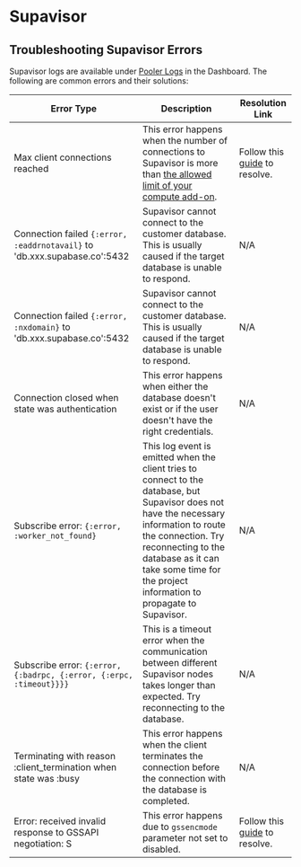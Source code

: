# Supavisor

## Troubleshooting Supavisor Errors

Supavisor logs are available under [Pooler Logs](https://supabase.com/dashboard/project/_/logs/pooler-logs) in the Dashboard. The following are common errors and their solutions:

| Error Type | Description | Resolution Link |
| --- | --- | --- |
| Max client connections reached | This error happens when the number of connections to Supavisor is more than [the allowed limit of your compute add-on](https://supabase.com/docs/guides/platform/compute-add-ons). | Follow this [guide](https://github.com/orgs/supabase/discussions/22305) to resolve. |
| Connection failed `{:error, :eaddrnotavail}` to 'db.xxx.supabase.co':5432 | Supavisor cannot connect to the customer database. This is usually caused if the target database is unable to respond. | N/A |
| Connection failed `{:error, :nxdomain}` to 'db.xxx.supabase.co':5432 | Supavisor cannot connect to the customer database. This is usually caused if the target database is unable to respond. | N/A |
| Connection closed when state was authentication | This error happens when either the database doesn't exist or if the user doesn't have the right credentials. | N/A |
| Subscribe error: `{:error, :worker_not_found}` | This log event is emitted when the client tries to connect to the database, but Supavisor does not have the necessary information to route the connection. Try reconnecting to the database as it can take some time for the project information to propagate to Supavisor. | N/A |
| Subscribe error: `{:error, {:badrpc, {:error, {:erpc, :timeout}}}}` | This is a timeout error when the communication between different Supavisor nodes takes longer than expected. Try reconnecting to the database. | N/A |
| Terminating with reason :client\_termination when state was :busy | This error happens when the client terminates the connection before the connection with the database is completed. | N/A |
| Error: received invalid response to GSSAPI negotiation: S | This error happens due to `gssencmode` parameter not set to disabled. | Follow this [guide](https://github.com/orgs/supabase/discussions/30173) to resolve. |
